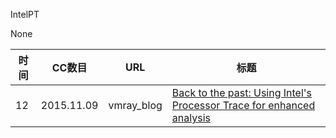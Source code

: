 IntelPT

None

| 时间 | CC数目 | URL | 标题 |
| ---- | ----- | --- | --- |
| 12 | 2015.11.09 | vmray_blog | [Back to the past: Using Intel's Processor Trace for enhanced analysis](https://www.vmray.com/blog/back-to-the-past-using-intels-processor-trace-for-enhanced-analysis/) |
